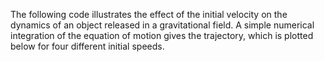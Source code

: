 The following code illustrates the effect of the initial velocity on the dynamics of an object released in a gravitational field. A simple numerical integration of the equation of motion gives the trajectory, which is plotted below for four different initial speeds.
